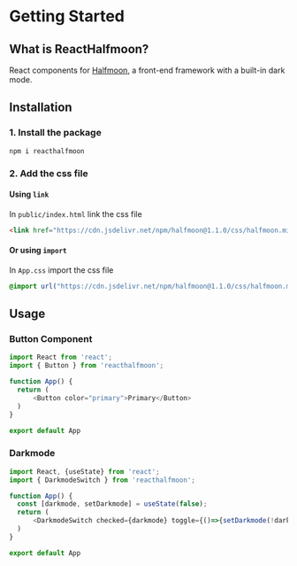 # Getting Started

## What is ReactHalfmoon?
React components for [Halfmoon](https://www.gethalfmoon.com/), a front-end framework with a built-in dark mode.

## Installation

### 1. Install the package

```
npm i reacthalfmoon
```

### 2. Add the css file

#### Using `link`
In `public/index.html` link the css file

```html
<link href="https://cdn.jsdelivr.net/npm/halfmoon@1.1.0/css/halfmoon.min.css" rel="stylesheet" />
```

#### Or using `import`
In `App.css` import the css file

```css
@import url("https://cdn.jsdelivr.net/npm/halfmoon@1.1.0/css/halfmoon.min.css");
```

## Usage

### **Button Component**

```js
import React from 'react';
import { Button } from 'reacthalfmoon';

function App() {
  return (
      <Button color="primary">Primary</Button>
  )
}

export default App
```

### **Darkmode**

```js
import React, {useState} from 'react';
import { DarkmodeSwitch } from 'reacthalfmoon';

function App() {
  const [darkmode, setDarkmode] = useState(false);
  return (
      <DarkmodeSwitch checked={darkmode} toggle={()=>{setDarkmode(!darkmode)}} />
  )
}

export default App
```